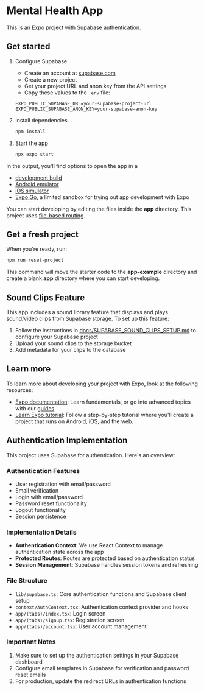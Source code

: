 # Mental Health App

This is an [Expo](https://expo.dev) project with Supabase authentication.

## Get started

1. Configure Supabase

   - Create an account at [supabase.com](https://supabase.com)
   - Create a new project
   - Get your project URL and anon key from the API settings
   - Copy these values to the `.env` file:

   ```
   EXPO_PUBLIC_SUPABASE_URL=your-supabase-project-url
   EXPO_PUBLIC_SUPABASE_ANON_KEY=your-supabase-anon-key
   ```

2. Install dependencies

   ```bash
   npm install
   ```

3. Start the app

   ```bash
   npx expo start
   ```

In the output, you'll find options to open the app in a

- [development build](https://docs.expo.dev/develop/development-builds/introduction/)
- [Android emulator](https://docs.expo.dev/workflow/android-studio-emulator/)
- [iOS simulator](https://docs.expo.dev/workflow/ios-simulator/)
- [Expo Go](https://expo.dev/go), a limited sandbox for trying out app development with Expo

You can start developing by editing the files inside the **app** directory. This project uses [file-based routing](https://docs.expo.dev/router/introduction).

## Get a fresh project

When you're ready, run:

```bash
npm run reset-project
```

This command will move the starter code to the **app-example** directory and create a blank **app** directory where you can start developing.

## Sound Clips Feature

This app includes a sound library feature that displays and plays sound/video clips from Supabase storage. To set up this feature:

1. Follow the instructions in [docs/SUPABASE_SOUND_CLIPS_SETUP.md](docs/SUPABASE_SOUND_CLIPS_SETUP.md) to configure your Supabase project
2. Upload your sound clips to the storage bucket
3. Add metadata for your clips to the database

## Learn more

To learn more about developing your project with Expo, look at the following resources:

- [Expo documentation](https://docs.expo.dev/): Learn fundamentals, or go into advanced topics with our [guides](https://docs.expo.dev/guides).
- [Learn Expo tutorial](https://docs.expo.dev/tutorial/introduction/): Follow a step-by-step tutorial where you'll create a project that runs on Android, iOS, and the web.

## Authentication Implementation

This project uses Supabase for authentication. Here's an overview:

### Authentication Features

- User registration with email/password
- Email verification
- Login with email/password
- Password reset functionality
- Logout functionality
- Session persistence

### Implementation Details

- **Authentication Context**: We use React Context to manage authentication state across the app
- **Protected Routes**: Routes are protected based on authentication status
- **Session Management**: Supabase handles session tokens and refreshing

### File Structure

- `lib/supabase.ts`: Core authentication functions and Supabase client setup
- `context/AuthContext.tsx`: Authentication context provider and hooks
- `app/(tabs)/index.tsx`: Login screen
- `app/(tabs)/signup.tsx`: Registration screen
- `app/(tabs)/account.tsx`: User account management

### Important Notes

1. Make sure to set up the authentication settings in your Supabase dashboard
2. Configure email templates in Supabase for verification and password reset emails
3. For production, update the redirect URLs in authentication functions

